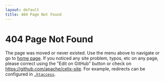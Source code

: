 ```yaml
---
layout: default
title: 404 Page Not Found
---
```


# 404 Page Not Found

The page was moved or never existed. Use the menu above to navigate or go to [home page](/). 
If you noticed any site problem, typos, etc on any page, please correct 
using the "Edit on GitHub" button or check on <https://github.com/apache/celix-site>. 
For example, redirects can be configured in [`.htaccess`](https://github.com/apache/celix-site/blob/master/source/.htaccess).
